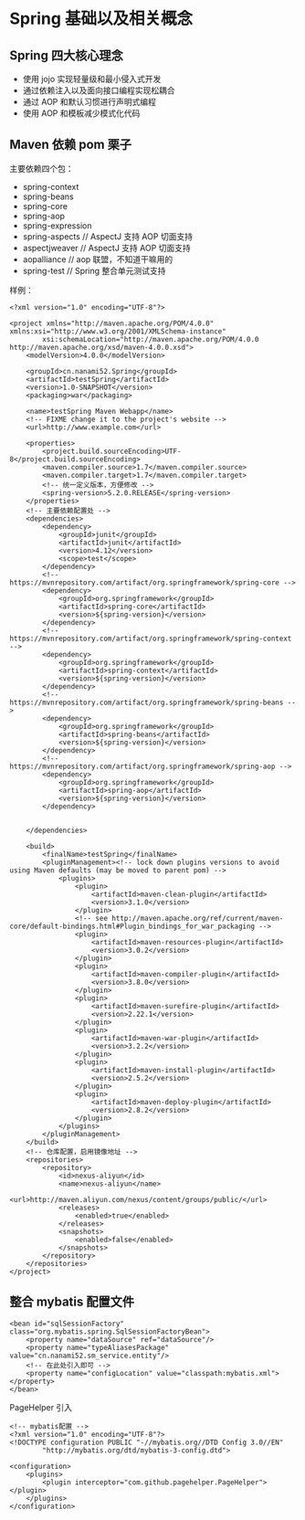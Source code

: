 <!--
 * @Author: WeiHong Ran
 * @Date: 2019-10-18 20:49:43
 * @LastEditors: WeiHong Ran
 * @LastEditTime: 2019-10-20 16:21:15
 * @Description: Nothing
 -->

# Spring 基础以及相关概念

## Spring 四大核心理念

- 使用 jojo 实现轻量级和最小侵入式开发
- 通过依赖注入以及面向接口编程实现松耦合
- 通过 AOP 和默认习惯进行声明式编程
- 使用 AOP 和模板减少模式化代码

## Maven 依赖 pom 栗子

主要依赖四个包：

- spring-context
- spring-beans
- spring-core
- spring-aop
- spring-expression
- spring-aspects // AspectJ 支持 AOP 切面支持
- aspectjweaver // AspectJ 支持 AOP 切面支持
- aopalliance // aop 联盟，不知道干嘛用的
- spring-test // Spring 整合单元测试支持

样例：

    <?xml version="1.0" encoding="UTF-8"?>

    <project xmlns="http://maven.apache.org/POM/4.0.0" xmlns:xsi="http://www.w3.org/2001/XMLSchema-instance"
            xsi:schemaLocation="http://maven.apache.org/POM/4.0.0 http://maven.apache.org/xsd/maven-4.0.0.xsd">
        <modelVersion>4.0.0</modelVersion>

        <groupId>cn.nanami52.Spring</groupId>
        <artifactId>testSpring</artifactId>
        <version>1.0-SNAPSHOT</version>
        <packaging>war</packaging>

        <name>testSpring Maven Webapp</name>
        <!-- FIXME change it to the project's website -->
        <url>http://www.example.com</url>

        <properties>
            <project.build.sourceEncoding>UTF-8</project.build.sourceEncoding>
            <maven.compiler.source>1.7</maven.compiler.source>
            <maven.compiler.target>1.7</maven.compiler.target>
            <!-- 统一定义版本，方便修改 -->
            <spring-version>5.2.0.RELEASE</spring-version>
        </properties>
        <!-- 主要依赖配置处 -->
        <dependencies>
            <dependency>
                <groupId>junit</groupId>
                <artifactId>junit</artifactId>
                <version>4.12</version>
                <scope>test</scope>
            </dependency>
            <!-- https://mvnrepository.com/artifact/org.springframework/spring-core -->
            <dependency>
                <groupId>org.springframework</groupId>
                <artifactId>spring-core</artifactId>
                <version>${spring-version}</version>
            </dependency>
            <!-- https://mvnrepository.com/artifact/org.springframework/spring-context -->
            <dependency>
                <groupId>org.springframework</groupId>
                <artifactId>spring-context</artifactId>
                <version>${spring-version}</version>
            </dependency>
            <!-- https://mvnrepository.com/artifact/org.springframework/spring-beans -->
            <dependency>
                <groupId>org.springframework</groupId>
                <artifactId>spring-beans</artifactId>
                <version>${spring-version}</version>
            </dependency>
            <!-- https://mvnrepository.com/artifact/org.springframework/spring-aop -->
            <dependency>
                <groupId>org.springframework</groupId>
                <artifactId>spring-aop</artifactId>
                <version>${spring-version}</version>
            </dependency>


        </dependencies>

        <build>
            <finalName>testSpring</finalName>
            <pluginManagement><!-- lock down plugins versions to avoid using Maven defaults (may be moved to parent pom) -->
                <plugins>
                    <plugin>
                        <artifactId>maven-clean-plugin</artifactId>
                        <version>3.1.0</version>
                    </plugin>
                    <!-- see http://maven.apache.org/ref/current/maven-core/default-bindings.html#Plugin_bindings_for_war_packaging -->
                    <plugin>
                        <artifactId>maven-resources-plugin</artifactId>
                        <version>3.0.2</version>
                    </plugin>
                    <plugin>
                        <artifactId>maven-compiler-plugin</artifactId>
                        <version>3.8.0</version>
                    </plugin>
                    <plugin>
                        <artifactId>maven-surefire-plugin</artifactId>
                        <version>2.22.1</version>
                    </plugin>
                    <plugin>
                        <artifactId>maven-war-plugin</artifactId>
                        <version>3.2.2</version>
                    </plugin>
                    <plugin>
                        <artifactId>maven-install-plugin</artifactId>
                        <version>2.5.2</version>
                    </plugin>
                    <plugin>
                        <artifactId>maven-deploy-plugin</artifactId>
                        <version>2.8.2</version>
                    </plugin>
                </plugins>
            </pluginManagement>
        </build>
        <!-- 仓库配置，启用镜像地址 -->
        <repositories>
            <repository>
                <id>nexus-aliyun</id>
                <name>nexus-aliyun</name>
                <url>http://maven.aliyun.com/nexus/content/groups/public/</url>
                <releases>
                    <enabled>true</enabled>
                </releases>
                <snapshots>
                    <enabled>false</enabled>
                </snapshots>
            </repository>
        </repositories>
    </project>

## 整合 mybatis 配置文件

    <bean id="sqlSessionFactory" class="org.mybatis.spring.SqlSessionFactoryBean">
        <property name="dataSource" ref="dataSource"/>
        <property name="typeAliasesPackage" value="cn.nanami52.sm_service.entity"/>
        <!-- 在此处引入即可 -->
        <property name="configLocation" value="classpath:mybatis.xml"></property>
    </bean>

PageHelper 引入

    <!-- mybatis配置 -->
    <?xml version="1.0" encoding="UTF-8"?>
    <!DOCTYPE configuration PUBLIC "-//mybatis.org//DTD Config 3.0//EN"
            "http://mybatis.org/dtd/mybatis-3-config.dtd">

    <configuration>
        <plugins>
            <plugin interceptor="com.github.pagehelper.PageHelper"></plugin>
        </plugins>
    </configuration>
